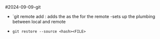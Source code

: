 #2024-09-09-git

- `git remote add <name> <url>: adds the <url> as the <name> for the remote
-sets up the plumbing between local and remote

- `git restore --source <hash><FILE>`